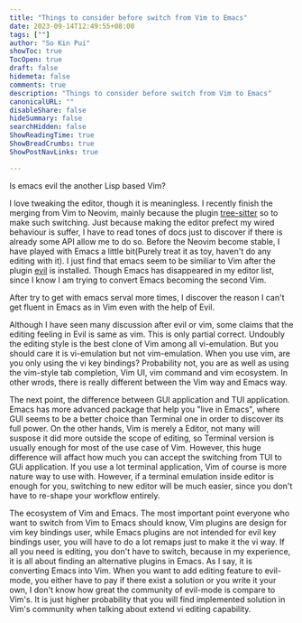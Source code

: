 ```yaml
---
title: "Things to consider before switch from Vim to Emacs"
date: 2023-09-14T12:49:55+08:00
tags: [""]
author: "So Kin Pui"
showToc: true
TocOpen: true
draft: false
hidemeta: false
comments: true
description: "Things to consider before switch from Vim to Emacs"
canonicalURL: ""
disableShare: false
hideSummary: false
searchHidden: false
ShowReadingTime: true
ShowBreadCrumbs: true
ShowPostNavLinks: true

---
```


Is emacs evil the another Lisp based Vim?

I love tweaking the editor, though it is meaningless. I recently finish the merging from Vim to Neovim, mainly because the plugin [tree-sitter](https://github.com/nvim-treesitter/nvim-treesitter) so to make such switching. Just because making the editor prefect my wired behaviour is suffer, I have to read tones of docs just to discover if there is already some API allow me to do so. Before the Neovim become stable, I have played with Emacs a little bit(Purely treat it as toy, haven't do any editing with it). I just find that emacs seem to be similiar to Vim after the plugin [evil](https://github.com/emacs-evil/evil) is installed. Though Emacs has disappeared in my editor list, since I know I am trying to convert Emacs becoming the second Vim.

After try to get with emacs serval more times, I discover the reason I can't get fluent in Emacs as in Vim even with the help of Evil.

Although I have seen many discussion after evil or vim, some claims that the editing feeling in Evil is same as vim. This is only partial correct. Undoubly the editing style is the best clone of Vim among all vi-emulation. But you should care it is vi-emulation but not vim-emulation. When you use vim, are you only using the vi key bindings? Probability not, you are as well as using the vim-style tab completion, Vim UI, vim command and vim ecosystem. In other wrods, there is really different between the Vim way and Emacs way.

The next point, the difference between GUI application and TUI application. Emacs has more advanced package that help you "live in Emacs", where GUI seems to be a better choice than Terminal one in order to discover its full power. On the other hands, Vim is merely a Editor, not many will suspose it did more outside the scope of editing, so Terminal version is usually enough for most of the use case of Vim. However, this huge difference will affact how much you can accept the switching from TUI to GUi application. If you use a lot terminal application, Vim of course is more nature way to use with. However, if a terminal emulation inside editor is enough for you, switching to new editor will be much easier, since you don't have to re-shape your workflow entirely.

The ecosystem of Vim and Emacs. The most important point everyone who want to switch from Vim to Emacs should know, Vim plugins are design for vim key bindings user, while Emacs plugins are not intended for evil key bindings user, you will have to do a lot remaps just to make it the vi way. If all you need is editing, you don't have to switch, because in my experience, it is all about finding an alternative plugins in Emacs. As I say, it is converting Emacs into Vim. When you want to add editing feature to evil-mode, you either have to pay if there exist a solution or you write it your own, I don't know how great the community of evil-mode is compare to Vim's. It is just higher probability that you will find implemented solution in Vim's community when talking about extend vi editing capability.
